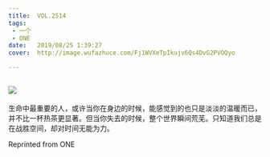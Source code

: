 ```yaml
---
title:	VOL.2514
tags:
 - 一个
 - ONE
date:	2019/08/25 1:39:27
cover:	http://image.wufazhuce.com/Fj1WVXeTpIkujv6Qs4DvG2PVOQyo

---
```

![](http://image.wufazhuce.com/Fj1WVXeTpIkujv6Qs4DvG2PVOQyo)
---

生命中最重要的人，或许当你在身边的时候，能感觉到的也只是淡淡的温暖而已，并不比一杯热茶更显著。但当你失去的时候，整个世界瞬间荒芜。只知道我们总是在战胜空间，却对时间无能为力。
 
Reprinted from ONE
